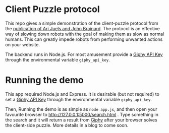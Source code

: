 # Client Puzzle protocol

This repo gives a simple demonstration of the client-puzzle protocol
from the [publication of Ari Juels and John Brainard](https://www.arijuels.com/wp-content/uploads/2013/09/JB99.pdf).
The protocol is an effective way of slowing down robots with the goal of making them as slow as normal humans.
This can greatly impede robots from performing unwanted actions on your website.

The backend runs in Node.js.  For most amusement provide a 
[Giphy API Key](https://support.giphy.com/hc/en-us/articles/360020283431-Request-A-GIPHY-API-Key) through the environmental variable
`giphy_api_key`.

# Running the demo

This app required Node.js and Express.
It is desirable (but not required)  to set a 
[Giphy API Key](https://support.giphy.com/hc/en-us/articles/360020283431-Request-A-GIPHY-API-Key) through the environmental variable
`giphy_api_key`.

Then, Running the demo is as simple as `node app.js`, and then open your 
favourite browser to http://127.0.0.1:5000/search.html .
Type something in the search and it will return a result from
[Giphy](https://giphy.com/) after your browser solves the client-side
puzzle.  More details in a blog to come soon.



